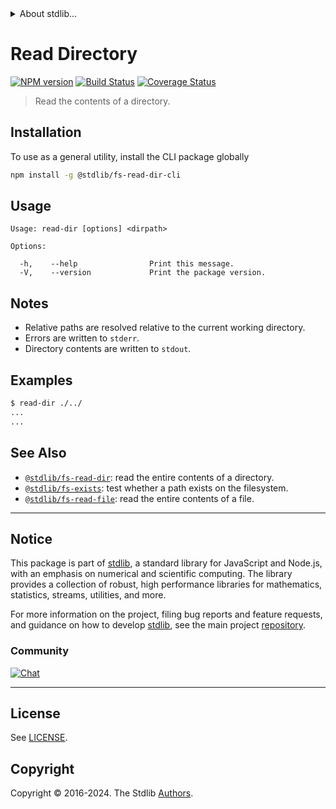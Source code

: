 <!--

@license Apache-2.0

Copyright (c) 2018 The Stdlib Authors.

Licensed under the Apache License, Version 2.0 (the "License");
you may not use this file except in compliance with the License.
You may obtain a copy of the License at

   http://www.apache.org/licenses/LICENSE-2.0

Unless required by applicable law or agreed to in writing, software
distributed under the License is distributed on an "AS IS" BASIS,
WITHOUT WARRANTIES OR CONDITIONS OF ANY KIND, either express or implied.
See the License for the specific language governing permissions and
limitations under the License.

-->


<details>
  <summary>
    About stdlib...
  </summary>
  <p>We believe in a future in which the web is a preferred environment for numerical computation. To help realize this future, we've built stdlib. stdlib is a standard library, with an emphasis on numerical and scientific computation, written in JavaScript (and C) for execution in browsers and in Node.js.</p>
  <p>The library is fully decomposable, being architected in such a way that you can swap out and mix and match APIs and functionality to cater to your exact preferences and use cases.</p>
  <p>When you use stdlib, you can be absolutely certain that you are using the most thorough, rigorous, well-written, studied, documented, tested, measured, and high-quality code out there.</p>
  <p>To join us in bringing numerical computing to the web, get started by checking us out on <a href="https://github.com/stdlib-js/stdlib">GitHub</a>, and please consider <a href="https://opencollective.com/stdlib">financially supporting stdlib</a>. We greatly appreciate your continued support!</p>
</details>

# Read Directory

[![NPM version][npm-image]][npm-url] [![Build Status][test-image]][test-url] [![Coverage Status][coverage-image]][coverage-url] <!-- [![dependencies][dependencies-image]][dependencies-url] -->

> Read the contents of a directory.











<section class="cli">



<section class="installation">

## Installation

To use as a general utility, install the CLI package globally

```bash
npm install -g @stdlib/fs-read-dir-cli
```

</section>

<!-- CLI usage documentation. -->

<section class="usage">

## Usage

```text
Usage: read-dir [options] <dirpath>

Options:

  -h,    --help                Print this message.
  -V,    --version             Print the package version.
```

</section>

<!-- /.usage -->

<section class="notes">

## Notes

-   Relative paths are resolved relative to the current working directory.
-   Errors are written to `stderr`.
-   Directory contents are written to `stdout`.

</section>

<!-- /.notes -->

<section class="examples">

## Examples

```bash
$ read-dir ./../
...
...
```

</section>

<!-- /.examples -->

</section>

<!-- /.cli -->

<!-- Section for related `stdlib` packages. Do not manually edit this section, as it is automatically populated. -->

<section class="related">

## See Also

-   <span class="package-name">[`@stdlib/fs-read-dir`][@stdlib/fs-read-dir]</span><span class="delimiter">: </span><span class="description">read the entire contents of a directory.</span>
-   <span class="package-name">[`@stdlib/fs-exists`][@stdlib/fs/exists]</span><span class="delimiter">: </span><span class="description">test whether a path exists on the filesystem.</span>
-   <span class="package-name">[`@stdlib/fs-read-file`][@stdlib/fs/read-file]</span><span class="delimiter">: </span><span class="description">read the entire contents of a file.</span>

</section>

<!-- /.related -->

<!-- Section for all links. Make sure to keep an empty line after the `section` element and another before the `/section` close. -->


<section class="main-repo" >

* * *

## Notice

This package is part of [stdlib][stdlib], a standard library for JavaScript and Node.js, with an emphasis on numerical and scientific computing. The library provides a collection of robust, high performance libraries for mathematics, statistics, streams, utilities, and more.

For more information on the project, filing bug reports and feature requests, and guidance on how to develop [stdlib][stdlib], see the main project [repository][stdlib].

### Community

[![Chat][chat-image]][chat-url]

---

## License

See [LICENSE][stdlib-license].


## Copyright

Copyright &copy; 2016-2024. The Stdlib [Authors][stdlib-authors].

</section>

<!-- /.stdlib -->

<!-- Section for all links. Make sure to keep an empty line after the `section` element and another before the `/section` close. -->

<section class="links">

[npm-image]: http://img.shields.io/npm/v/@stdlib/fs-read-dir-cli.svg
[npm-url]: https://npmjs.org/package/@stdlib/fs-read-dir-cli

[test-image]: https://github.com/stdlib-js/fs-read-dir/actions/workflows/test.yml/badge.svg?branch=v0.2.1
[test-url]: https://github.com/stdlib-js/fs-read-dir/actions/workflows/test.yml?query=branch:v0.2.1

[coverage-image]: https://img.shields.io/codecov/c/github/stdlib-js/fs-read-dir/main.svg
[coverage-url]: https://codecov.io/github/stdlib-js/fs-read-dir?branch=main

<!--

[dependencies-image]: https://img.shields.io/david/stdlib-js/fs-read-dir.svg
[dependencies-url]: https://david-dm.org/stdlib-js/fs-read-dir/main

-->

[chat-image]: https://img.shields.io/gitter/room/stdlib-js/stdlib.svg
[chat-url]: https://app.gitter.im/#/room/#stdlib-js_stdlib:gitter.im

[stdlib]: https://github.com/stdlib-js/stdlib

[stdlib-authors]: https://github.com/stdlib-js/stdlib/graphs/contributors

[cli-section]: https://github.com/stdlib-js/fs-read-dir#cli
[cli-url]: https://github.com/stdlib-js/fs-read-dir/tree/cli
[@stdlib/fs-read-dir]: https://github.com/stdlib-js/fs-read-dir/tree/main

[umd]: https://github.com/umdjs/umd
[es-module]: https://developer.mozilla.org/en-US/docs/Web/JavaScript/Guide/Modules

[deno-url]: https://github.com/stdlib-js/fs-read-dir/tree/deno
[deno-readme]: https://github.com/stdlib-js/fs-read-dir/blob/deno/README.md
[umd-url]: https://github.com/stdlib-js/fs-read-dir/tree/umd
[umd-readme]: https://github.com/stdlib-js/fs-read-dir/blob/umd/README.md
[esm-url]: https://github.com/stdlib-js/fs-read-dir/tree/esm
[esm-readme]: https://github.com/stdlib-js/fs-read-dir/blob/esm/README.md
[branches-url]: https://github.com/stdlib-js/fs-read-dir/blob/main/branches.md

[stdlib-license]: https://raw.githubusercontent.com/stdlib-js/fs-read-dir/main/LICENSE

[fs]: https://nodejs.org/api/fs.html

<!-- <related-links> -->

[@stdlib/fs/exists]: https://github.com/stdlib-js/fs-exists

[@stdlib/fs/read-file]: https://github.com/stdlib-js/fs-read-file

<!-- </related-links> -->

</section>

<!-- /.links -->
